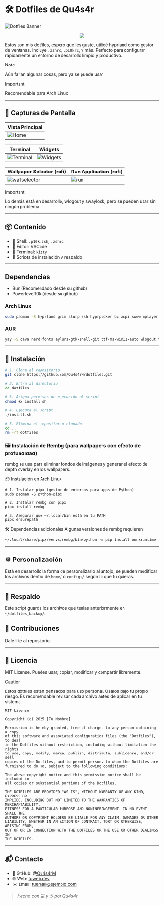 # 🛠️ Dotfiles de Qu4s4r

![Dotfiles Banner](https://via.placeholder.com/1200x400.png?text=Dotfiles+de+Tu+Nombre)

<p align="center">
  <img src="https://img.shields.io/badge/STATUS-EN%20DESAROLLO-green">
</p>

Estos son mis dotfiles, espero que les guste, utilicé hyprland como gestor de ventanas. Incluye `.zshrc`, `.p10krc`, y más. Perfecto para configurar rápidamente un entorno de desarrollo limpio y productivo.

> [!NOTE]
> Aún faltan algunas cosas, pero ya se puede usar

> [!IMPORTANT]
> Recomendable para Arch Linux

---

## 📸 Capturas de Pantalla

| Vista Principal |
|------------------|
| ![Home](https://github.com/user-attachments/assets/32d49ac5-fe70-49f2-a654-065b06d6f43c) |

| Terminal | Widgets |
|------------------|------------------|
|![Terminal](https://github.com/user-attachments/assets/66dcd6ff-4875-49b8-a924-5c9f0716cf77) | ![Widgets](https://github.com/user-attachments/assets/8fc29fef-777f-4bbd-897e-faac502b52ab)|

| Wallpaper Selector (rofi) | Run Application (rofi) |
|------------------|------------------|
|![wallselector](https://github.com/user-attachments/assets/920db824-802e-414d-8c86-dc2475e29423) | ![run](https://github.com/user-attachments/assets/add43b93-6a75-4505-8eab-10b85891a16e) |

> [!IMPORTANT]
> Lo demás está en desarrollo, wlogout y swaylock, pero se pueden usar sin ningún problema

---

## 📦 Contenido

- 🐚 Shell: `.p10k.zsh`, `.zshrc`
- 📝 Editor: VSCode
- 🔧 Terminal: `kitty`
- 📁 Scripts de instalación y respaldo

---

## Dependencias

- Bun (Recomendado desde su github)
- Powerlevel10k (desde su github)

### Arch Linux

```bash
sudo pacman -S hyprland grim slurp zsh hyprpicker bc acpi swww mplayer imagemagick wl-clipboard playerctl code rofi-wayland fastfetch kitty noto-fonts qt6-wayland qt6-base xdg-desktop-portal xdg-desktop-portal-hyprland xdg-desktop-portal-wlr pavucontrol brightnessctl pamixer net-tools mpc papirus-icon-theme ttf-fira-code ttf-cascadia-code twolame dart-sass grim slurp python-pipx
```

### AUR

```bash
yay -S cava nerd-fonts aylurs-gtk-shell-git ttf-ms-win11-auto wlogout ttf-google-fonts-git swaylock-effects zsh-syntax-highlighting zsh-autosuggestions
```

---

## 🚀 Instalación

```bash
# 1. Clona el repositorio
git clone https://github.com/Qu4s4rM/dotfiles.git

# 2. Entra al directorio
cd dotfiles

# 3. Asigna permisos de ejecución al script
chmod +x install.sh

# 4. Ejecuta el script
./install.sh

# 5. Elimina el repositorio clonado
cd ..
rm -rf dotfiles
```

### 🖼️ Instalación de Rembg (para wallpapers con efecto de profundidad)

rembg se usa para eliminar fondos de imágenes y generar el efecto de depth overlay en los wallpapers.

📦 Instalación en Arch Linux
```
# 1. Instalar pipx (gestor de entornos para apps de Python)
sudo pacman -S python-pipx

# 2. Instalar rembg con pipx
pipx install rembg

# 3. Asegurar que ~/.local/bin está en tu PATH
pipx ensurepath
```
🛠️ Dependencias adicionales
Algunas versiones de rembg requieren: 
```
~/.local/share/pipx/venvs/rembg/bin/python -m pip install onnxruntime
```




---

## ⚙️ Personalización

Está en desarrollo la forma de personalizarlo al antojo, se pueden modificar los archivos dentro de `home/` o `configs/` según lo que tu quieras.

---

## 🔁 Respaldo

Este script guarda los archivos que tenias anteriormente en `~/dotfiles_backup/`.

## 🤝 Contribuciones

Dale like al repositorio.

---

## 📜 Licencia

MIT License. Puedes usar, copiar, modificar y compartir libremente.

> [!CAUTION]
> Estos dotfiles están pensados para uso personal. Úsalos bajo tu propio riesgo.
> Es recomendable revisar cada archivo antes de aplicar en tu sistema.

```
MIT License

Copyright (c) 2025 [Tu Nombre]

Permission is hereby granted, free of charge, to any person obtaining a copy
of this software and associated configuration files (the "Dotfiles"), to deal
in the Dotfiles without restriction, including without limitation the rights
to use, copy, modify, merge, publish, distribute, sublicense, and/or sell
copies of the Dotfiles, and to permit persons to whom the Dotfiles are
furnished to do so, subject to the following conditions:

The above copyright notice and this permission notice shall be included in
all copies or substantial portions of the Dotfiles.

THE DOTFILES ARE PROVIDED "AS IS", WITHOUT WARRANTY OF ANY KIND, EXPRESS OR
IMPLIED, INCLUDING BUT NOT LIMITED TO THE WARRANTIES OF MERCHANTABILITY,
FITNESS FOR A PARTICULAR PURPOSE AND NONINFRINGEMENT. IN NO EVENT SHALL THE
AUTHORS OR COPYRIGHT HOLDERS BE LIABLE FOR ANY CLAIM, DAMAGES OR OTHER
LIABILITY, WHETHER IN AN ACTION OF CONTRACT, TORT OR OTHERWISE, ARISING FROM,
OUT OF OR IN CONNECTION WITH THE DOTFILES OR THE USE OR OTHER DEALINGS IN
THE DOTFILES.
```

---

## 📬 Contacto

- 🐙 GitHub: [@Qu4s4rM](https://github.com/Qu4s4rM)
- 🌐 Web: [tuweb.dev](https://tuweb.dev)
- ✉️ Email: tuemail@ejemplo.com

> _Hecho con 💻 y ☕ por Qu4s4r_
